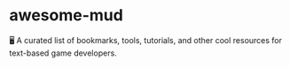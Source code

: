 # awesome-mud
🖥 A curated list of bookmarks, tools, tutorials, and other cool resources for text-based game developers.
